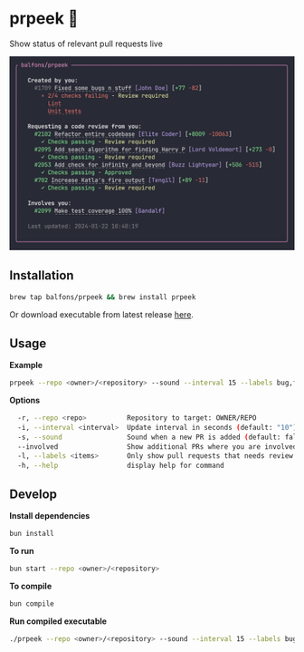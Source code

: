 # prpeek 👀
Show status of relevant pull requests live

![Example screenshot](example.png)

## Installation
```bash
brew tap balfons/prpeek && brew install prpeek
```

Or download executable from latest release [here](https://github.com/balfons/prpeek/releases).

## Usage 

**Example**
```bash
prpeek --repo <owner>/<repository> --sound --interval 15 --labels bug,feature --involved
```

**Options**
```bash
  -r, --repo <repo>          Repository to target: OWNER/REPO
  -i, --interval <interval>  Update interval in seconds (default: "10")
  -s, --sound                Sound when a new PR is added (default: false)
  --involved                 Show additional PRs where you are involved (default: false)
  -l, --labels <items>       Only show pull requests that needs review from you with any of the specified labels
  -h, --help                 display help for command
```


## Develop
**Install dependencies**

```bash
bun install
```

**To run**

```bash
bun start --repo <owner>/<repository>
```

**To compile**
```bash
bun compile
```

**Run compiled executable**
```bash
./prpeek --repo <owner>/<repository> --sound --interval 15 --labels bug,feature --involved
```